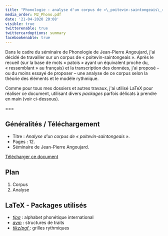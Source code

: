 ```yaml
---
title: "Phonologie : analyse d'un corpus de «\_poitevin-saintongeais\_»"
media_order: M2_Phono.pdf
date: '21-04-2020 20:08'
visible: true
twitterenable: true
twittercardoptions: summary
facebookenable: true
---
```


Dans le cadre du séminaire de Phonologie de Jean-Pierre Angoujard, j'ai décidé de travailler sur un corpus de «&nbsp;poitevin-saintongeais&nbsp;». Après le recueil (sur la base de mots «&nbsp;patois&nbsp;» ayant un équivalent proche du, «&nbsp;ressemblant&nbsp;» au français) et la transcription des données, j'ai proposé – ou du moins essayé de proposer – une analyse de ce corpus selon la théorie des éléments et le modèle rythmique.

Comme pour tous mes dossiers et autres travaux, j'ai utilisé LaTeX pour réaliser ce document, utilisant divers _packages_ parfois délicats à prendre en main (voir ci-dessous).

===

## Généralités / Téléchargement

- Titre : _Analyse d’un corpus de «&nbsp;poitevin-saintongeais&nbsp;»_.
- Pages : 12.
- Séminaire de Jean-Pierre Angoujard.

[Télécharger ce document](M2_Phono.pdf)

## Plan

1. Corpus
2. Analyse

## LaTeX - Packages utilisés

- [_tipa_](/blog/tipa_vowel) : alphabet phonétique international
- [_avm_](/blog/avm) : structures de traits
- [_tikz/pgf_ ](/blog/tikz-pgf): grilles rythmiques